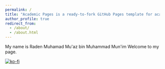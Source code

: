 ```yaml
---
permalink: /
title: "Academic Pages is a ready-to-fork GitHub Pages template for academic personal websites"
author_profile: true
redirect_from: 
  - /about/
  - /about.html
---
```


My name is Raden Muhamad Mu'az bin Muhammad Mun'im
Welcome to my page.

[![ko-fi](https://ko-fi.com/img/githubbutton_sm.svg)](https://ko-fi.com/N4N0191W6B)